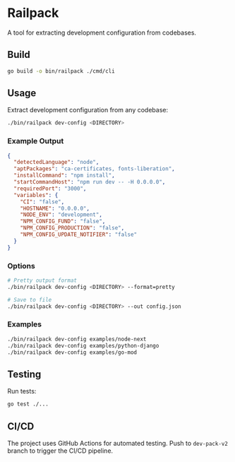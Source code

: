 # Railpack

A tool for extracting development configuration from codebases.

## Build

```bash
go build -o bin/railpack ./cmd/cli
```

## Usage

Extract development configuration from any codebase:

```bash
./bin/railpack dev-config <DIRECTORY>
```

### Example Output

```json
{
  "detectedLanguage": "node",
  "aptPackages": "ca-certificates, fonts-liberation",
  "installCommand": "npm install",
  "startCommandHost": "npm run dev -- -H 0.0.0.0",
  "requiredPort": "3000",
  "variables": {
    "CI": "false",
    "HOSTNAME": "0.0.0.0",
    "NODE_ENV": "development",
    "NPM_CONFIG_FUND": "false",
    "NPM_CONFIG_PRODUCTION": "false",
    "NPM_CONFIG_UPDATE_NOTIFIER": "false"
  }
}
```

### Options

```bash
# Pretty output format
./bin/railpack dev-config <DIRECTORY> --format=pretty

# Save to file
./bin/railpack dev-config <DIRECTORY> --out config.json
```

### Examples

```bash
./bin/railpack dev-config examples/node-next
./bin/railpack dev-config examples/python-django
./bin/railpack dev-config examples/go-mod
```

## Testing

Run tests:
```bash
go test ./...
```

## CI/CD

The project uses GitHub Actions for automated testing. Push to `dev-pack-v2` branch to trigger the CI/CD pipeline.